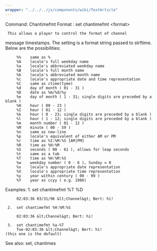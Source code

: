 ```yaml
---
wrapper: "../../../js/components/wiki/TextArticle"
---
```

Command: Chantimefmt
Format : set chantimefmt &lt;format&gt;

     This allows a player to control the format of channel
message timestamps.  The setting is a format string passed
to strftime.  Below are the possibilities:

         %%    same as %
         %A    locale's full weekday name
         %a    locale's abbreviated weekday name
         %B    locale's full month name
         %b    locale's abbreviated month name
         %c    locale's appropriate date and time representation
         %C    same as ctime(tyme)
         %d    day of month ( 01 - 31 )
         %D    date as %m/%d/%y
         %e    day of month ( 1 - 31; single digits are preceded by a blank )
         %H    hour ( 00 - 23 )
         %I    hour ( 01 - 12 )
         %k    hour ( 0 - 23; single digits are preceded by a blank )
         %l    hour ( 1 - 12; single digits are preceded by a blank )
         %m    month number ( 01 - 12 )
         %M    minute ( 00 - 59 )
         %n    same as new-line
         %p    locale's equivalent of either AM or PM
         %r    time as %I:%M:%S [AM|PM]
         %R    time as %H:%M
         %S    seconds ( 00 - 61 ), allows for leap seconds
         %t    same as a tab
         %T    time as %H:%M:%S
         %w    weekday number ( 0 - 6 ), Sunday = 0
         %x    locale's appropriate date representation
         %X    locale's appropriate time representation
         %y    year within century ( 00 - 99 )
         %Y    year as ccyy ( e.g. 1986)

Examples:
     1.  set chantimefmt %T %D

         02:03:36 03/31/96 &lt;Channel&gt; Bert: hi!

     2.  set chantimefmt %H:%M:%S

         02:03:36 &lt;Channel&gt; Bert: hi!

     3.  set chantimefmt %a-%T
         Tue-02:03:36 &lt;Channel&gt; Bert: hi!
	(this one is the default)

See also: set, chantimes


